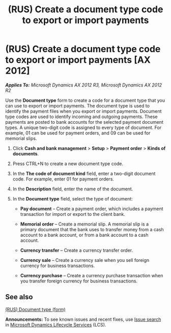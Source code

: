 ﻿---
title: (RUS) Create a document type code to export or import payments
TOCTitle: (RUS) Create a document type code to export or import payments
ms:assetid: 1f884b14-374d-45c6-a45c-50af459aff99
ms:mtpsurl: https://technet.microsoft.com/en-us/library/JJ711456(v=AX.60)
ms:contentKeyID: 49387270
ms.date: 04/18/2014
mtps_version: v=AX.60
f1_keywords:
- import
- export
- document type
---

# (RUS) Create a document type code to export or import payments [AX 2012]


_**Applies To:** Microsoft Dynamics AX 2012 R3, Microsoft Dynamics AX 2012 R2_

Use the **Document type** form to create a code for a document type that you can use to export or import payments. The document type is used to identify the payment files when you export or import payments. Document type codes are used to identify incoming and outgoing payments. These payments are posted to bank accounts for the selected payment document types. A unique two-digit code is assigned to every type of document. For example, 01 can be used for payment orders, and 09 can be used for memorial slips.

1.  Click **Cash and bank management** \> **Setup** \> **Payment order** \> **Kinds of documents**.

2.  Press CTRL+N to create a new document type code.

3.  In the **The code of document kind** field, enter a two-digit document code. For example, enter 01 for payment orders.

4.  In the **Description** field, enter the name of the document.

5.  In the **Document type** field, select the type of document:
    
      - **Pay document** – Create a payment order, which includes a payment transaction for import or export to the client bank.
    
      - **Memorial order** – Create a memorial slip. A memorial slip is a primary document that the bank uses to transfer money from a cash account to a bank account, or from a bank account to a cash account.
    
      - **Currency transfer** – Create a currency transfer order.
    
      - **Currency sale** – Create a currency sale when you sell foreign currency for business transactions.
    
      - **Currency purchase** – Create a currency purchase transaction when you transfer foreign currency for business transactions.

## See also

[(RUS) Document type (form)](https://technet.microsoft.com/en-us/library/jj665436\(v=ax.60\))

  
**Announcements:** To see known issues and recent fixes, use [Issue search](http://go.microsoft.com/fwlink/?linkid=389258) in [Microsoft Dynamics Lifecycle Services](http://go.microsoft.com/fwlink/?linkid=306505) (LCS).

